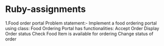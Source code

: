 # Ruby-assignments
1.Food order portal
  Problem statement:-
  Implement a food ordering portal using class:
  Food Ordering Portal has functionalities:
  Accept Order
  Display Order status
  Check Food Item is available for ordering
  Change status of order
